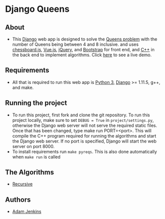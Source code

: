 # Django Queens

## About
* This [Django][django link] web app is designed to solve the [Queens problem][queens link]
  with the number of Queens being between 4 and 8 inclusive. and uses 
  [chessboard.js][chessboardjs link], [Vue.js][vuejs link], [jQuery][jquery link], 
  and [Bootstrap][bootstrap link] for front end, and [C++][c++ link] 
  in the back end to implement algorithms. Click [here][divc link] to see a live demo.

## Requirements
* All that is required to run this web app is [Python 3][python link], 
  [Django][django link] >= 1.11.5, g++, and make.

## Running the project
* To run this project, first fork and clone the git repository. To run this project locally, make sure to set 
  `DEBUG = True` in `project/settings.py`, otherwise the Django web server will not serve the 
  required static files. Once that has been changed, type make run PORT=&lt;port&gt;. This will compile 
  the C++ program required for running the algorithms and start the Django web server. If no port is specified, 
  Django will start the web server on port 8000. 
* To install requirements run `make pyreqs`.
    This is also done automatically when `make run` is called

## The Algorithms
* [Recursive][recursion link]

## Authors
* [Adam Jenkins][adam github]

[adam github]:	https://github.com/adamjenkins1

[jquery link]: https://jquery.com/
[bootstrap link]: https://getbootstrap.com/
[python link]: https://www.python.org/downloads/
[django link]: https://www.djangoproject.com/
[queens link]: https://en.wikipedia.org/wiki/Eight_queens_puzzle
[chessboardjs link]: https://chessboardjs.com/
[vuejs link]: https://vuejs.org/
[c++ link]: https://en.wikipedia.org/wiki/C%2B%2B
[recursion link]: https://en.wikipedia.org/wiki/Recursion_(computer_science)
[divc link]: http://queens.divisionc.com
